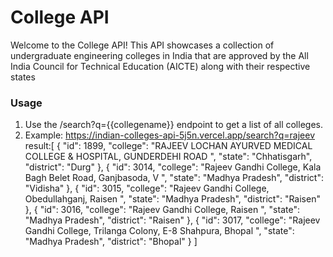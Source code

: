 # College API

Welcome to the College API! This API showcases a collection of undergraduate engineering colleges in India that are approved by the All India Council for Technical Education (AICTE) along with their respective states

### Usage

1. Use the /search?q={{collegename}} endpoint to get a list of all colleges.
2. Example: https://indian-colleges-api-5j5n.vercel.app/search?q=rajeev
result:[
   {
    "id": 1899,
    "college": "RAJEEV LOCHAN AYURVED MEDICAL COLLEGE & HOSPITAL, GUNDERDEHI ROAD   ",
    "state": "Chhatisgarh",
    "district": "Durg"
  },
  {
    "id": 3014,
    "college": "Rajeev Gandhi College, Kala Bagh Belet Road, Ganjbasoda, V ",
    "state": "Madhya Pradesh",
    "district": "Vidisha"
  },
  {
    "id": 3015,
    "college": "Rajeev Gandhi College, Obedullahganj, Raisen   ",
    "state": "Madhya Pradesh",
    "district": "Raisen"
  },
  {
    "id": 3016,
    "college": "Rajeev Gandhi College, Raisen   ",
    "state": "Madhya Pradesh",
    "district": "Raisen"
  },
  {
    "id": 3017,
    "college": "Rajeev Gandhi College, Trilanga Colony, E-8 Shahpura, Bhopal   ",
    "state": "Madhya Pradesh",
    "district": "Bhopal"
  }
]


